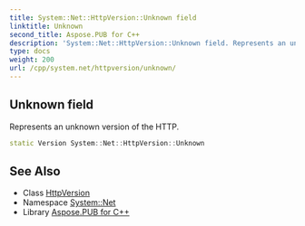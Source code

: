 ```yaml
---
title: System::Net::HttpVersion::Unknown field
linktitle: Unknown
second_title: Aspose.PUB for C++
description: 'System::Net::HttpVersion::Unknown field. Represents an unknown version of the HTTP in C++.'
type: docs
weight: 200
url: /cpp/system.net/httpversion/unknown/
---
```

## Unknown field


Represents an unknown version of the HTTP.

```cpp
static Version System::Net::HttpVersion::Unknown
```

## See Also

* Class [HttpVersion](../)
* Namespace [System::Net](../../)
* Library [Aspose.PUB for C++](../../../)
